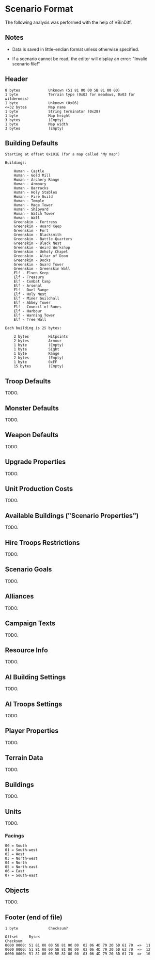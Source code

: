 # Scenario Format

The following analysis was performed with the help of VBinDiff.

## Notes

 - Data is saved in little-endian format unless otherwise specified.

 - If a scenario cannot be read, the editor will display an error: "Invalid scenario file!"

## Header

    8 bytes             Unknown (51 81 00 00 5B 81 00 00)
    1 byte              Terrain type (0x02 for meadows, 0x03 for wilderness)
    1 byte              Unknown (0x06)
    <=32 bytes          Map name
    1 byte              String terminator (0x28)
    1 byte              Map height
    3 bytes             (Empty)
    1 byte              Map width
    3 bytes             (Empty)

## Building Defaults

    Starting at offset 0x101E (for a map called "My map")

    Buildings:

        Human - Castle
        Human - Gold Mill
        Human - Archery Range
        Human - Armoury
        Human - Barracks
        Human - Holy Stables
        Human - Fire Guild
        Human - Temple
        Human - Mage Tower
        Human - Shipyard
        Human - Watch Tower
        Human - Wall
        Greenskin - Fortress
        Greenskin - Hoard Keep
        Greenskin - Fort
        Greenskin - Blacksmith
        Greenskin - Battle Quarters
        Greenskin - Black Nest
        Greenskin - Weird Workshop
        Greenskin - Unholy Chapel
        Greenskin - Altar of Doom
        Greenskin - Docks
        Greenskin - Guard Tower
        Greenskin - Greenskin Wall
        Elf - Elven Keep
        Elf - Treasury
        Elf - Combat Camp
        Elf - Arsenal
        Elf - Duel Range
        Elf - Holy Nest
        Elf - Miner Guildhall
        Elf - Abbey Tower
        Elf - Council of Runes
        Elf - Harbour
        Elf - Warning Tower
        Elf - Tree Wall

    Each building is 25 bytes:

        2 bytes         Hitpoints
        2 bytes         Armour
        1 byte          (Empty)
        1 byte          Sight
        1 byte          Range
        2 bytes         (Empty)
        1 byte          0xFF
        15 bytes        (Empty)

## Troop Defaults

TODO.

## Monster Defaults

TODO.

## Weapon Defaults

TODO.

## Upgrade Properties

TODO.

## Unit Production Costs

TODO.

## Available Buildings ("Scenario Properties")

TODO.

## Hire Troops Restrictions

TODO.

## Scenario Goals

TODO.

## Alliances

TODO.

## Campaign Texts

TODO.

## Resource Info

TODO.

## AI Building Settings

TODO.

## AI Troops Settings

TODO.

## Player Properties

TODO.

## Terrain Data

TODO.

## Buildings

TODO.

## Units

TODO.

### Facings

    00 = South
    01 = South-west
    02 = West
    03 = North-west
    04 = North
    05 = North-east
    06 = East
    07 = South-east

## Objects

TODO.

## Footer (end of file)

    1 byte              Checksum?

    Offset     Bytes                                                 Checksum
    0000 0000: 51 81 00 00 5B 81 00 00  02 06 4D 79 20 6D 61 70  =>  11
    0000 0000: 51 81 00 00 5B 81 00 00  02 06 4D 79 20 6D 62 70  =>  12
    0000 0000: 51 81 00 00 5B 81 00 00  03 06 4D 79 20 6D 61 70  =>  10
